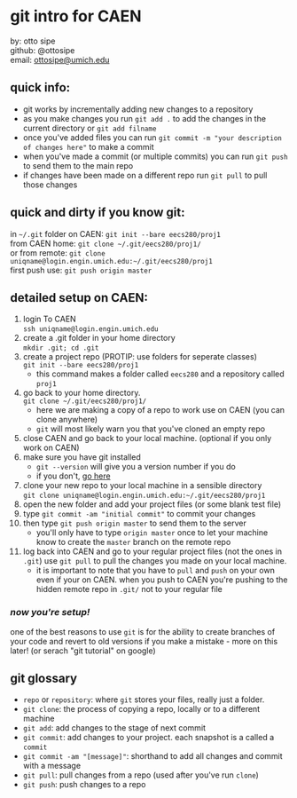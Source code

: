 # git intro for CAEN 

by: otto sipe  
github: @ottosipe     
email: ottosipe@umich.edu  

## quick info:  

* git works by incrementally adding new changes to a repository  
* as you make changes you run `git add .` to add the changes in the current directory or `git add filname`  
* once you've added files you can run `git commit -m "your description of changes here"` to make a commit  
* when you've made a commit (or multiple commits) you can run `git push` to send them to the main repo  
* if changes have been made on a different repo run `git pull` to pull those changes

## quick and dirty if you know git:
in `~/.git` folder on CAEN: `git init --bare eecs280/proj1`  
from CAEN home: `git clone ~/.git/eecs280/proj1/`  
or from remote: `git clone uniqname@login.engin.umich.edu:~/.git/eecs280/proj1`  
first push use: `git push origin master`

## detailed setup on CAEN:

1. login To CAEN  
	`ssh uniqname@login.engin.umich.edu`
2. create a .git folder in your home directory  
	`mkdir .git; cd .git`  
3. create a project repo (PROTIP: use folders for seperate classes)  
	`git init --bare eecs280/proj1`  
	* this command makes a folder called `eecs280` and a repository called `proj1`  
4. go back to your home directory.  
	`git clone ~/.git/eecs280/proj1/`  
	* here we are making a copy of a repo to work use on CAEN (you can clone anywhere)
	* `git` will most likely warn you that you've cloned an empty repo
5. close CAEN and go back to your local machine. (optional if you only work on CAEN)
6. make sure you have git installed  
	* `git --version` will give you a version number if you do
	* if you don't, [go here](http://git-scm.com/)
6. clone your new repo to your local machine in a sensible directory  
	`git clone uniqname@login.engin.umich.edu:~/.git/eecs280/proj1`
7. open the new folder and add your project files (or some blank test file)
8. type `git commit -am "initial commit"` to commit your changes
9. then type `git push origin master` to send them to the server
	* you'll only have to type `origin master` once to let your machine know to create the `master` branch on the remote repo
10. log back into CAEN and go to your regular project files (not the ones in `.git`) use `git pull` to pull the changes you made on your local machine.
	* it is important to note that you have to `pull` and `push` on your own even if your on CAEN. when you push to CAEN you're pushing to the hidden remote repo in `.git/` not to your regular file  


### *now you're setup!*

one of the best reasons to use `git` is for the ability to create branches of your code and revert to old versions if you make a mistake - more on this later! (or serach "git tutorial" on google)

## git glossary
* `repo` or `repository`: where `git` stores your files, really just a folder.
* `git clone`: the process of copying a repo, locally or to a different machine
* `git add`: add changes to the stage of next commit
* `git commit`: add changes to your project. each snapshot is a called a `commit`
* `git commit -am "[message]"`: shorthand to add all changes and commit with a message
* `git pull`: pull changes from a repo (used after you've run `clone`)
* `git push`: push changes to a repo
